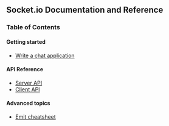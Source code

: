 ## Socket.io Documentation and Reference

### Table of Contents

#### Getting started

  - [Write a chat application](http://socket.io/get-started/chat/)

#### API Reference

  - [Server API](API.md)
  - [Client API](https://github.com/socketio/socket.io-client/blob/master/docs/API.md)

#### Advanced topics

  - [Emit cheatsheet](emit.md)
